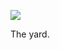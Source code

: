 ![](https://db-feed.s3.amazonaws.com/legacy/D834F456_5733_42FB_85E9_718A80CE8B37-1589135280408.jpeg)

The yard.
